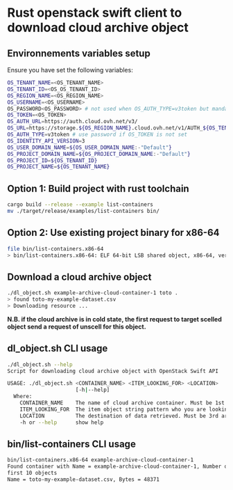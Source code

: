 # Rust openstack swift client to download cloud archive object

## Environnements variables setup 

Ensure you have set the following variables:
```bash
OS_TENANT_NAME=<OS_TENANT_NAME>
OS_TENANT_ID=<OS_OS_TENANT_ID>
OS_REGION_NAME=<OS_REGION_NAME>
OS_USERNAME=<OS_USERNAME>
OS_PASSWORD<OS_PASSWORD> # not used when OS_AUTH_TYPE=v3token but mandatory to concatenate the connection string used by sshpass
OS_TOKEN=<OS_TOKEN>
OS_AUTH_URL=https://auth.cloud.ovh.net/v3/
OS_URL=https://storage.${OS_REGION_NAME}.cloud.ovh.net/v1/AUTH_${OS_TENANT_ID}
OS_AUTH_TYPE=v3token # use password if OS_TOKEN is not set
OS_IDENTITY_API_VERSION=3
OS_USER_DOMAIN_NAME=${OS_USER_DOMAIN_NAME:-"Default"}
OS_PROJECT_DOMAIN_NAME=${OS_PROJECT_DOMAIN_NAME:-"Default"}
OS_PROJECT_ID=${OS_TENANT_ID}
OS_PROJECT_NAME=${OS_TENANT_NAME}
```

## Option 1: Build project with rust toolchain
```bash
cargo build --release --example list-containers
mv ./target/release/examples/list-containers bin/
```

## Option 2: Use existing project binary for x86-64 
```bash
file bin/list-containers.x86-64
> bin/list-containers.x86-64: ELF 64-bit LSB shared object, x86-64, version 1 (SYSV), dynamically linked, interpreter /lib64/ld-linux-x86-64.so.2, BuildID[sha1]=df227237a0829e251c79399f9d90774238763f98, for GNU/Linux 3.2.0, with debug_info, not stripped
```

## Download a cloud archive object
```bash
./dl_object.sh example-archive-cloud-container-1 toto .
> found toto-my-example-dataset.csv
> Downloading resource ...
```

**N.B. if the cloud archive is in cold state, the first request to target scelled object send a request of unscell for this object.**

## dl_object.sh CLI usage
```bash
./dl_object.sh --help
Script for downloading cloud archive object with OpenStack Swift API

USAGE: ./dl_object.sh <CONTAINER_NAME> <ITEM_LOOKING_FOR> <LOCATION>
                      [-h|--help]
  Where:
    CONTAINER_NAME    The name of cloud archive container. Must be 1st arg
    ITEM_LOOKING_FOR  The item object string pattern who you are looking for in container. Must be 2nd arg
    LOCATION          The destination of data retrieved. Must be 3rd arg
    -h or --help      show help
```

## bin/list-containers CLI usage
```bash
bin/list-containers.x86-64 example-archive-cloud-container-1
Found container with Name = example-archive-cloud-container-1, Number of object = 1
first 10 objects
Name = toto-my-example-dataset.csv, Bytes = 48371
```